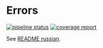 # Errors

[![pipeline status](https://gitlab.com/ovsinc/errors/badges/master/pipeline.svg)](https://gitlab.com/ovsinc/errors/-/commits/master)
[![coverage report](https://gitlab.com/ovsinc/errors/badges/master/coverage.svg)](https://gitlab.com/ovsinc/errors/-/commits/master)

See [README russian](https://gitlab.com/ovsinc/errors/-/blob/master/README_rus.md).
